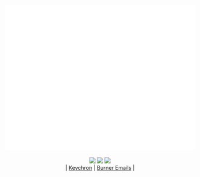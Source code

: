 <div align="center">
  <!-- Metrics -->
  <!-- If you're using "main" as default branch -->
  <img 
    src="https://github.com/Thassanai546/Thassanai546/blob/main/github-metrics.svg" 
    width="520px" 
    alt="GitHub Metrics"
  />
<br><br>
<img src="https://i.imgur.com/fjArpDx.gif" width=150 />
<a href="https://en.wikipedia.org/wiki/Conway%27s_Game_of_Life"><img src="https://upload.wikimedia.org/wikipedia/commons/e/e5/Gospers_glider_gun.gif" width=150 /></a>
<img src="https://i.imgur.com/CtCGyzQ.gif" width=150 />
<br>
| <a href="www.keychron.com">Keychron</a> | <a href="https://www.emailnator.com">Burner Emails</a> |
</div>

